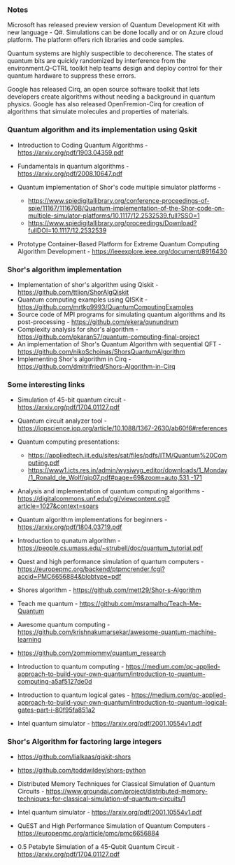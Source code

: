 ### Notes
Microsoft has released preview version of Quantum Development Kit with new language - Q#. Simulations can be done locally and or on Azure cloud platform. The platform offers rich libraries and code samples.

Quantum systems are highly suspectible to decoherence. The states of quantum bits are quickly randomized by interference from the environment.Q-CTRL toolkit help teams design and deploy control for their quantum hardware to suppress these errors.

Google has released Cirq, an open source software toolkit that lets developers create algorithms without needing a background in quantum physics. Google has also released OpenFremion-Cirq for creation of 
algorithms that simulate molecules and properties of materials.

### Quantum algorithm and its implementation using Qskit 
* Introduction to Coding Quantum Algorithms - https://arxiv.org/pdf/1903.04359.pdf
* Fundamentals in quantum algorithms - https://arxiv.org/pdf/2008.10647.pdf

* Quantum implementation of Shor's code multiple simulator platforms -
  * https://www.spiedigitallibrary.org/conference-proceedings-of-spie/11167/111670B/Quantum-implementation-of-the-Shor-code-on-multiple-simulator-platforms/10.1117/12.2532539.full?SSO=1
  * https://www.spiedigitallibrary.org/proceedings/Download?fullDOI=10.1117/12.2532539

* Prototype Container-Based Platform for Extreme Quantum Computing Algorithm Development - https://ieeexplore.ieee.org/document/8916430

### Shor's algorithm implementation
* Implementation of shor's algorithm using Qiskit - https://github.com/ttlion/ShorAlgQiskit
* Quantum computing examples using QISKit - https://github.com/mrtkp9993/QuantumComputingExamples
* Source code of MPI programs for simulating quantum algorithms and its post-processing - https://github.com/ekera/qunundrum
* Complexity analysis for shor's algorithm - https://github.com/pkaran57/quantum-computing-final-project
* An implementation of Shor's Quantum Algorithm with sequential QFT - https://github.com/nikoSchoinas/ShorsQuantumAlgorithm
* Implementing Shor's algorithm in Cirq - https://github.com/dmitrifried/Shors-Algorithm-in-Cirq

### Some interesting links
* Simulation of 45-bit quantum circuit - https://arxiv.org/pdf/1704.01127.pdf
* Quantum circuit analyzer tool - https://iopscience.iop.org/article/10.1088/1367-2630/ab60f6#references
* Quantum computing presentations:
  * https://appliedtech.iit.edu/sites/sat/files/pdfs/ITM/Quantum%20Computiing.pdf
  * https://www1.icts.res.in/admin/wysiwyg_editor/downloads/1_Monday/1_Ronald_de_Wolf/qip07.pdf#page=69&zoom=auto,531,-171
* Analysis and implementation of quantum computing algorithms - https://digitalcommons.unf.edu/cgi/viewcontent.cgi?article=1027&context=soars
* Quantum algorithm implementations for beginners - https://arxiv.org/pdf/1804.03719.pdf
* Introduction to qunatum algorithm - https://people.cs.umass.edu/~strubell/doc/quantum_tutorial.pdf
* Quest and high performance simulation of quantum computers - https://europepmc.org/backend/ptpmcrender.fcgi?accid=PMC6656884&blobtype=pdf

* Shores algorithm - https://github.com/mett29/Shor-s-Algorithm
* Teach me quantum - https://github.com/msramalho/Teach-Me-Quantum
* Awesome quantum computing - https://github.com/krishnakumarsekar/awesome-quantum-machine-learning
* https://github.com/zommiommy/quantum_research


* Introduction to quantum computing - https://medium.com/qc-applied-approach-to-build-your-own-quantum/introduction-to-quantum-computing-a5af5127de0d
* Introduction to quantum logical gates - https://medium.com/qc-applied-approach-to-build-your-own-quantum/introduction-to-quantum-logical-gates-part-i-80f95fa851a2
* Intel quantum simulator - https://arxiv.org/pdf/2001.10554v1.pdf

### Shor's Algorithm for factoring large integers

* https://github.com/lialkaas/qiskit-shors
* https://github.com/toddwildey/shors-python

* Distributed Memory Techniques for Classical Simulation of Quantum Circuits - https://www.groundai.com/project/distributed-memory-techniques-for-classical-simulation-of-quantum-circuits/1
* Intel quantum simulator - https://arxiv.org/pdf/2001.10554v1.pdf
* QuEST and High Performance Simulation of Quantum Computers - https://europepmc.org/article/pmc/pmc6656884
* 0.5 Petabyte Simulation of a 45-Qubit Quantum Circuit - https://arxiv.org/pdf/1704.01127.pdf



